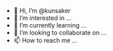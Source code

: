 - 👋 Hi, I’m @kunsaker
- 👀 I’m interested in ...
- 🌱 I’m currently learning ...
- 💞️ I’m looking to collaborate on ...
- 📫 How to reach me ...

<!---
kunsaker/kunsaker is a ✨ special ✨ repository because its `README.md` (this file) appears on your GitHub profile.
You can click the Preview link to take a look at your changes.
--->
